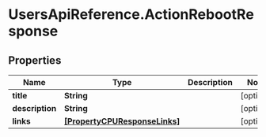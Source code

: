 # UsersApiReference.ActionRebootResponse

## Properties

Name | Type | Description | Notes
------------ | ------------- | ------------- | -------------
**title** | **String** |  | [optional] 
**description** | **String** |  | [optional] 
**links** | [**[PropertyCPUResponseLinks]**](PropertyCPUResponseLinks.md) |  | [optional] 


